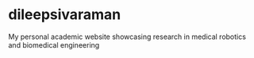 # dileepsivaraman
My personal academic website showcasing research in medical robotics and biomedical engineering
